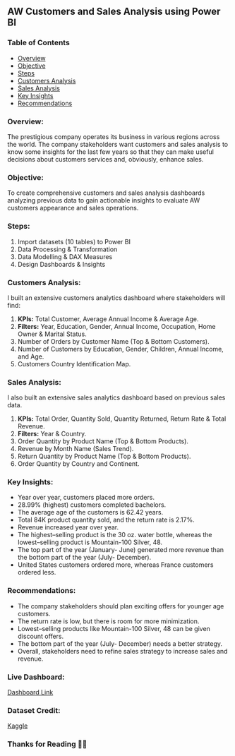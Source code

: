 ## AW Customers and Sales Analysis using Power BI

### Table of Contents
- [Overview](#overview)
- [Objective](#objective)
- [Steps](#steps)
- [Customers Analysis](#customers-analysis)
- [Sales Analysis](#sales-analysis)
- [Key Insights](#key-insights)
- [Recommendations](#recommendations)

### Overview:
The prestigious company operates its business in various regions across the world. The company stakeholders want customers and sales analysis to know some insights for the last few years so that they can make useful decisions about customers services and, obviously, enhance sales.

### Objective:
To create comprehensive customers and sales analysis dashboards analyzing previous data to gain actionable insights to evaluate AW customers appearance and sales operations.

### Steps:
1. Import datasets (10 tables) to Power BI
2. Data Processing & Transformation
3. Data Modelling & DAX Measures
4. Design Dashboards & Insights

### Customers Analysis: 
I built an extensive customers analytics dashboard where stakeholders will find:
1.	**KPIs:** Total Customer, Average Annual Income & Average Age.
2.	**Filters:** Year, Education, Gender, Annual Income, Occupation, Home Owner & Marital Status.
3.	Number of Orders by Customer Name (Top & Bottom Customers).
4.	Number of Customers by Education, Gender, Children, Annual Income, and Age.
5.	Customers Country Identification Map.

### Sales Analysis: 
I also built an extensive sales analytics dashboard based on previous sales data.
1.	**KPIs:** Total Order, Quantity Sold, Quantity Returned, Return Rate & Total Revenue.
2.	**Filters:** Year & Country.
3.	Order Quantity by Product Name (Top & Bottom Products).
4.	Revenue by Month Name (Sales Trend).
5.	Return Quantity by Product Name (Top & Bottom Products).
6.	Order Quantity by Country and Continent.

### Key Insights: 
- Year over year, customers placed more orders.
- 28.99% (highest) customers completed bachelors.
- The average age of the customers is 62.42 years.
- Total 84K product quantity sold, and the return rate is 2.17%.
- Revenue increased year over year.
- The highest–selling product is the 30 oz. water bottle, whereas the lowest–selling product is Mountain-100 Silver, 48.
- The top part of the year (January- June) generated more revenue than the bottom part of the year (July- December).
- United States customers ordered more, whereas France customers ordered less.

### Recommendations: 
- The company stakeholders should plan exciting offers for younger age customers.
- The return rate is low, but there is room for more minimization.
- Lowest–selling products like Mountain-100 Silver, 48 can be given discount offers.
- The bottom part of the year (July- December) needs a better strategy.
- Overall, stakeholders need to refine sales strategy to increase sales and revenue.

### Live Dashboard:
[Dashboard Link](https://app.powerbi.com/view?r=eyJrIjoiMzk0NDRiZWQtNTgzNy00N2M0LWE2OTQtY2U0NGI2NWJlZTY3IiwidCI6ImM2ZTU0OWIzLTVmNDUtNDAzMi1hYWU5LWQ0MjQ0ZGM1YjJjNCJ9)

### Dataset Credit: 
[Kaggle](https://www.kaggle.com/)

### Thanks for Reading 🌸🌸
